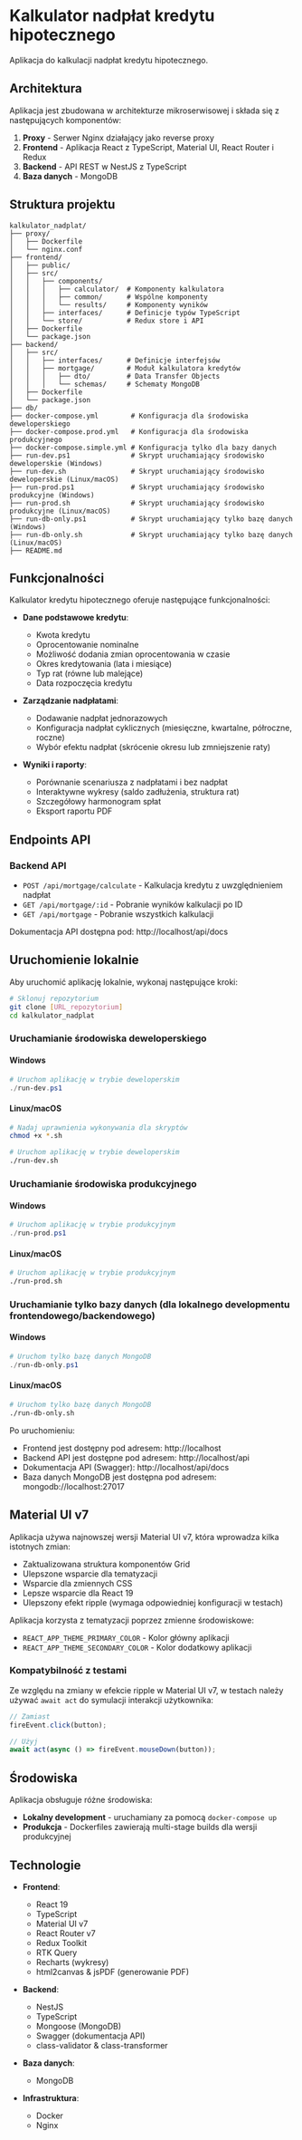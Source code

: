 # Kalkulator nadpłat kredytu hipotecznego

Aplikacja do kalkulacji nadpłat kredytu hipotecznego.

## Architektura

Aplikacja jest zbudowana w architekturze mikroserwisowej i składa się z następujących komponentów:

1. **Proxy** - Serwer Nginx działający jako reverse proxy
2. **Frontend** - Aplikacja React z TypeScript, Material UI, React Router i Redux
3. **Backend** - API REST w NestJS z TypeScript
4. **Baza danych** - MongoDB

## Struktura projektu

```
kalkulator_nadplat/
├── proxy/
│   ├── Dockerfile
│   └── nginx.conf
├── frontend/
│   ├── public/
│   ├── src/
│   │   ├── components/
│   │   │   ├── calculator/  # Komponenty kalkulatora
│   │   │   ├── common/      # Wspólne komponenty
│   │   │   └── results/     # Komponenty wyników
│   │   ├── interfaces/      # Definicje typów TypeScript
│   │   └── store/           # Redux store i API
│   ├── Dockerfile
│   └── package.json
├── backend/
│   ├── src/
│   │   ├── interfaces/      # Definicje interfejsów
│   │   ├── mortgage/        # Moduł kalkulatora kredytów
│   │   │   ├── dto/         # Data Transfer Objects
│   │   │   └── schemas/     # Schematy MongoDB
│   ├── Dockerfile
│   └── package.json
├── db/
├── docker-compose.yml        # Konfiguracja dla środowiska deweloperskiego
├── docker-compose.prod.yml   # Konfiguracja dla środowiska produkcyjnego
├── docker-compose.simple.yml # Konfiguracja tylko dla bazy danych
├── run-dev.ps1               # Skrypt uruchamiający środowisko deweloperskie (Windows)
├── run-dev.sh                # Skrypt uruchamiający środowisko deweloperskie (Linux/macOS)
├── run-prod.ps1              # Skrypt uruchamiający środowisko produkcyjne (Windows)
├── run-prod.sh               # Skrypt uruchamiający środowisko produkcyjne (Linux/macOS)
├── run-db-only.ps1           # Skrypt uruchamiający tylko bazę danych (Windows)
├── run-db-only.sh            # Skrypt uruchamiający tylko bazę danych (Linux/macOS)
├── README.md
```

## Funkcjonalności

Kalkulator kredytu hipotecznego oferuje następujące funkcjonalności:

- **Dane podstawowe kredytu**:
  - Kwota kredytu
  - Oprocentowanie nominalne
  - Możliwość dodania zmian oprocentowania w czasie
  - Okres kredytowania (lata i miesiące)
  - Typ rat (równe lub malejące)
  - Data rozpoczęcia kredytu

- **Zarządzanie nadpłatami**:
  - Dodawanie nadpłat jednorazowych
  - Konfiguracja nadpłat cyklicznych (miesięczne, kwartalne, półroczne, roczne)
  - Wybór efektu nadpłat (skrócenie okresu lub zmniejszenie raty)

- **Wyniki i raporty**:
  - Porównanie scenariusza z nadpłatami i bez nadpłat
  - Interaktywne wykresy (saldo zadłużenia, struktura rat)
  - Szczegółowy harmonogram spłat
  - Eksport raportu PDF

## Endpoints API

### Backend API

- `POST /api/mortgage/calculate` - Kalkulacja kredytu z uwzględnieniem nadpłat
- `GET /api/mortgage/:id` - Pobranie wyników kalkulacji po ID
- `GET /api/mortgage` - Pobranie wszystkich kalkulacji

Dokumentacja API dostępna pod: http://localhost/api/docs

## Uruchomienie lokalnie

Aby uruchomić aplikację lokalnie, wykonaj następujące kroki:

```bash
# Sklonuj repozytorium
git clone [URL_repozytorium]
cd kalkulator_nadplat
```

### Uruchamianie środowiska deweloperskiego

#### Windows
```powershell
# Uruchom aplikację w trybie deweloperskim
./run-dev.ps1
```

#### Linux/macOS
```bash
# Nadaj uprawnienia wykonywania dla skryptów
chmod +x *.sh

# Uruchom aplikację w trybie deweloperskim
./run-dev.sh
```

### Uruchamianie środowiska produkcyjnego

#### Windows
```powershell
# Uruchom aplikację w trybie produkcyjnym
./run-prod.ps1
```

#### Linux/macOS
```bash
# Uruchom aplikację w trybie produkcyjnym
./run-prod.sh
```

### Uruchamianie tylko bazy danych (dla lokalnego developmentu frontendowego/backendowego)

#### Windows
```powershell
# Uruchom tylko bazę danych MongoDB
./run-db-only.ps1
```

#### Linux/macOS
```bash
# Uruchom tylko bazę danych MongoDB
./run-db-only.sh
```

Po uruchomieniu:
- Frontend jest dostępny pod adresem: http://localhost
- Backend API jest dostępne pod adresem: http://localhost/api
- Dokumentacja API (Swagger): http://localhost/api/docs
- Baza danych MongoDB jest dostępna pod adresem: mongodb://localhost:27017

## Material UI v7

Aplikacja używa najnowszej wersji Material UI v7, która wprowadza kilka istotnych zmian:

- Zaktualizowana struktura komponentów Grid
- Ulepszone wsparcie dla tematyzacji
- Wsparcie dla zmiennych CSS
- Lepsze wsparcie dla React 19
- Ulepszony efekt ripple (wymaga odpowiedniej konfiguracji w testach)

Aplikacja korzysta z tematyzacji poprzez zmienne środowiskowe:
- `REACT_APP_THEME_PRIMARY_COLOR` - Kolor główny aplikacji
- `REACT_APP_THEME_SECONDARY_COLOR` - Kolor dodatkowy aplikacji

### Kompatybilność z testami

Ze względu na zmiany w efekcie ripple w Material UI v7, w testach należy używać `await act` do symulacji interakcji użytkownika:

```javascript
// Zamiast
fireEvent.click(button);

// Użyj
await act(async () => fireEvent.mouseDown(button));
```

## Środowiska

Aplikacja obsługuje różne środowiska:

- **Lokalny development** - uruchamiany za pomocą `docker-compose up`
- **Produkcja** - Dockerfiles zawierają multi-stage builds dla wersji produkcyjnej

## Technologie

- **Frontend**:
  - React 19
  - TypeScript
  - Material UI v7
  - React Router v7
  - Redux Toolkit
  - RTK Query
  - Recharts (wykresy)
  - html2canvas & jsPDF (generowanie PDF)

- **Backend**:
  - NestJS
  - TypeScript
  - Mongoose (MongoDB)
  - Swagger (dokumentacja API)
  - class-validator & class-transformer

- **Baza danych**:
  - MongoDB

- **Infrastruktura**:
  - Docker
  - Nginx 